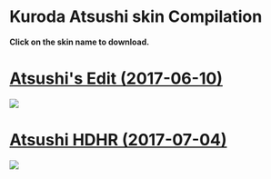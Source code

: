 # Kuroda Atsushi skin Compilation

**Click on the skin name to download.**

# [Atsushi's Edit (2017-06-10)](http://hnng.moe/f/Rrp)
![](http://hnng.moe/f/Rrs)

# [Atsushi HDHR (2017-07-04)](http://hnng.moe/f/SNb)
![](http://hnng.moe/f/SNa)

